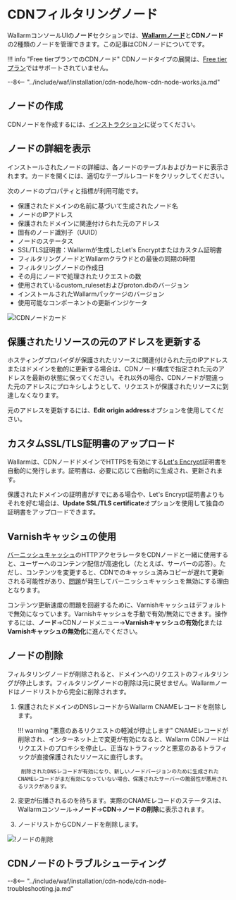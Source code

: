 [cdn-node-operation-scheme]:        ../../images/waf-installation/quickstart/cdn-node-scheme.png
[data-to-wallarm-cloud-docs]:       ../rules/sensitive-data-rule.ja.md
[operation-modes-docs]:             ../../admin-en/configure-wallarm-mode.ja.md
[operation-mode-rule-docs]:         ../rules/wallarm-mode-rule.ja.md
[wallarm-cloud-docs]:               ../../about-wallarm/overview.ja.md#cloud
[cdn-node-creation-modal]:          ../../images/waf-installation/quickstart/cdn-node-creation-modal.png
[cname-required-modal]:             ../../images/waf-installation/quickstart/cname-required-modal.png
[attacks-in-ui]:                    ../../images/admin-guides/test-attacks-quickstart.png
[user-roles-docs]:                  ../settings/users.ja.md
[update-origin-ip-docs]:            #updating-the-origin-address-of-the-protected-resource
[rules-docs]:                       ../rules/intro.ja.md
[ip-lists-docs]:                    ../ip-lists/overview.ja.md
[integration-docs]:                 ../settings/integrations/integrations-intro.ja.md
[trigger-docs]:                     ../triggers/triggers.ja.md
[application-docs]:                 ../settings/applications.ja.md
[events-docs]:                      ../events/check-attack.ja.md
[graylist-populating-docs]:         ../ip-lists/graylist.ja.md#managing-graylist
[link-app-conf]:                    ../settings/applications.ja.md
[using-varnish-cache]:              #using-varnish-cache

# CDNフィルタリングノード

WallarmコンソールUIの**ノード**セクションでは、[**Wallarmノード**](nodes.ja.md)と**CDNノード**の2種類のノードを管理できます。この記事はCDNノードについてです。

!!! info "Free tierプランでのCDNノード"
    CDNノードタイプの展開は、[Free tierプラン](../../about-wallarm/subscription-plans.ja.md#free-tier-subscription-plan-us-cloud)ではサポートされていません。

--8<-- "../include/waf/installation/cdn-node/how-cdn-node-works.ja.md"

## ノードの作成

CDNノードを作成するには、[インストラクション](../../installation/cdn-node.ja.md)に従ってください。

## ノードの詳細を表示

インストールされたノードの詳細は、各ノードのテーブルおよびカードに表示されます。カードを開くには、適切なテーブルレコードをクリックしてください。

次のノードのプロパティと指標が利用可能です。

* 保護されたドメインの名前に基づいて生成されたノード名
* ノードのIPアドレス
* 保護されたドメインに関連付けられた元のアドレス
* 固有のノード識別子（UUID）
* ノードのステータス
* SSL/TLS証明書：Wallarmが生成したLet's Encryptまたはカスタム証明書
* フィルタリングノードとWallarmクラウドとの最後の同期の時間
* フィルタリングノードの作成日
* その月にノードで処理されたリクエストの数
* 使用されているcustom_rulesetおよびproton.dbのバージョン
* インストールされたWallarmパッケージのバージョン
* 使用可能なコンポーネントの更新インジケータ

![!CDNノードカード](../../images/user-guides/nodes/view-cdn-node-comp-vers.png)

## 保護されたリソースの元のアドレスを更新する

ホスティングプロバイダが保護されたリソースに関連付けられた元のIPアドレスまたはドメインを動的に更新する場合は、CDNノード構成で指定された元のアドレスを最新の状態に保ってください。それ以外の場合、CDNノードが間違った元のアドレスにプロキシしようとして、リクエストが保護されたリソースに到達しなくなります。

元のアドレスを更新するには、**Edit origin address**オプションを使用してください。

## カスタムSSL/TLS証明書のアップロード

Wallarmは、CDNノードドメインでHTTPSを有効にする[Let's Encrypt](https://letsencrypt.org/)証明書を自動的に発行します。証明書は、必要に応じて自動的に生成され、更新されます。

保護されたドメインの証明書がすでにある場合や、Let's Encrypt証明書よりもそれを好む場合は、**Update SSL/TLS certificate**オプションを使用して独自の証明書をアップロードできます。

## Varnishキャッシュの使用

[バーニッシュキャッシュ](https://varnish-cache.org/intro/index.html#intro)のHTTPアクセラレータをCDNノードと一緒に使用すると、ユーザーへのコンテンツ配信が高速化し（たとえば、サーバーの応答）。ただし、コンテンツを変更すると、CDNでのキャッシュ済みコピーが遅れて更新される可能性があり、[問題](#why-is-there-a-delay-in-the-update-of-the-content-protected-by-the-cdn-node)が発生してバーニッシュキャッシュを無効にする理由となります。

コンテンツ更新速度の問題を回避するために、Varnishキャッシュはデフォルトで無効になっています。Varnishキャッシュを手動で有効/無効にできます。操作するには、**ノード**→CDNノードメニュー→**Varnishキャッシュの有効化**または**Varnishキャッシュの無効化**に進んでください。

## ノードの削除

フィルタリングノードが削除されると、ドメインへのリクエストのフィルタリングが停止します。フィルタリングノードの削除は元に戻せません。Wallarmノードはノードリストから完全に削除されます。

1. 保護されたドメインのDNSレコードからWallarm CNAMEレコードを削除します。

    !!! warning "悪意のあるリクエストの軽減が停止します"
        CNAMEレコードが削除され、インターネット上で変更が有効になると、Wallarm CDNノードはリクエストのプロキシを停止し、正当なトラフィックと悪意のあるトラフィックが直接保護されたリソースに直行します。

        削除されたDNSレコードが有効になり、新しいノードバージョンのために生成されたCNAMEレコードがまだ有効になっていない場合、保護されたサーバーの脆弱性が悪用されるリスクがあります。
1. 変更が伝播されるのを待ちます。実際のCNAMEレコードのステータスは、Wallarmコンソール→**ノード**→**CDN**→**ノードの削除**に表示されます。
1. ノードリストからCDNノードを削除します。

![!ノードの削除](../../images/user-guides/nodes/delete-cdn-node.png)

## CDNノードのトラブルシューティング

--8<-- "../include/waf/installation/cdn-node/cdn-node-troubleshooting.ja.md"